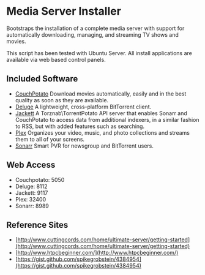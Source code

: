 # Media Server Installer

Bootstraps the installation of a complete media server with support for automatically downloading, managing, and streaming TV shows and movies.

This script has been tested with Ubuntu Server. All install applications are available via web based control panels.

## Included Software

- [CouchPotato](https://couchpota.to/) Download movies automatically, easily and in the best quality as soon as they are available.
- [Deluge](http://deluge-torrent.org/) A lightweight, cross-platform BitTorrent client.
- [Jackett](https://github.com/zone117x/Jackett) A Torznab\TorrentPotato API server that enables Sonarr and CouchPotato to access data from additional indexers, in a similar fashion to RSS, but with added features such as searching.
- [Plex](https://plex.tv/) Organizes your video, music, and photo collections and streams them to all of your screens.
- [Sonarr](https://sonarr.tv/) Smart PVR for newsgroup and BitTorrent users.

## Web Access

- Couchpotato: 5050
- Deluge: 8112
- Jackett: 9117
- Plex: 32400
- Sonarr: 8989

## Reference Sites

- [http://www.cuttingcords.com/home/ultimate-server/getting-started](http://www.cuttingcords.com/home/ultimate-server/getting-started)
- [http://www.htpcbeginner.com/](http://www.htpcbeginner.com/)
- [https://gist.github.com/spikegrobstein/4384954](https://gist.github.com/spikegrobstein/4384954)
